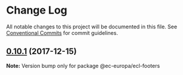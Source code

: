 # Change Log

All notable changes to this project will be documented in this file.
See [Conventional Commits](https://conventionalcommits.org) for commit guidelines.

<a name="0.10.1"></a>

## [0.10.1](https://github.com/ec-europa/europa-component-library/compare/@ec-europa/ecl-footers@0.10.0...@ec-europa/ecl-footers@0.10.1) (2017-12-15)

**Note:** Version bump only for package @ec-europa/ecl-footers
